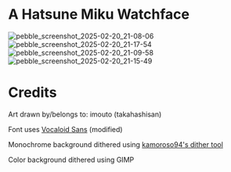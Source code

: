 A Hatsune Miku Watchface
=
![pebble_screenshot_2025-02-20_21-08-06](https://github.com/user-attachments/assets/adb2cb70-a807-4a13-a26e-9cda8c424bc5)
![pebble_screenshot_2025-02-20_21-17-54](https://github.com/user-attachments/assets/ec098ae9-f78b-4344-8fc5-deb795e5bd73)
![pebble_screenshot_2025-02-20_21-09-58](https://github.com/user-attachments/assets/b3a67fc2-8678-44c2-a622-d14832190064)
![pebble_screenshot_2025-02-20_21-15-49](https://github.com/user-attachments/assets/72109148-31c0-4a96-b8bc-7bff07b9e54e)

Credits
==

Art drawn by/belongs to: imouto (takahashisan)

Font uses [Vocaloid Sans](https://fontstruct.com/fontstructions/show/2021191/vocaloid-sans) (modified)

Monochrome background dithered using [kamoroso94's dither tool](https://kamoroso94.github.io/ordered-dither/)

Color background dithered using GIMP
